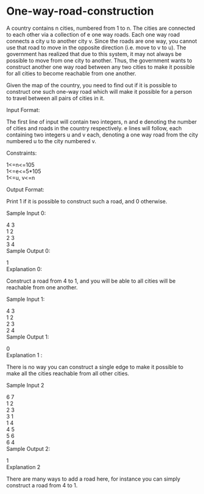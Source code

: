 # One-way-road-construction

A country contains n cities, numbered from 1 to n. The cities are connected to each other via a collection of e one way roads. Each one way road connects a city u to another city v. Since the roads are one way, you cannot use that road to move in the opposite direction (i.e. move to v to u). The government has realized that due to this system, it may not always be possible to move from one city to another. Thus, the government wants to construct another one way road between any two cities to make it possible for all cities to become reachable from one another.   

Given the map of the country, you need to find out if it is possible to construct one such one-way road which will make it possible for a person to travel between all pairs of cities in it.  

Input Format:  

The first line of input will contain two integers, n and e denoting the number of cities and roads in the country respectively. e lines will follow, each containing two integers u and v each, denoting a one way road from the city numbered u to the city numbered v.  

Constraints:  

1<=n<=105  
1<=e<=5*105   
1<=u, v<=n  

Output Format:  

Print 1 if it is possible to construct such a road, and 0 otherwise.  

Sample Input 0:   

4 3  
1 2  
2 3  
3 4  
Sample Output 0:    

1  
Explanation 0:    

Construct a road from 4 to 1, and you will be able to all cities will be reachable from one another.  

Sample Input 1:  

4 3  
1 2   
2 3  
2 4  
Sample Output 1:  

0  
Explanation 1 :  

There is no way you can construct a single edge to make it possible to make all the cities reachable from all other cities.  

Sample Input 2  

6 7  
1 2  
2 3  
3 1  
1 4  
4 5  
5 6  
6 4  
Sample Output 2:  

1  
Explanation 2  

There are many ways to add a road here, for instance you can simply construct a road from 4 to 1.  
